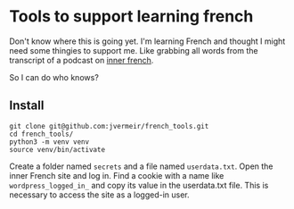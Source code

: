 # Tools to support learning french

Don't know where this is going yet. I'm learning French and thought I 
might need some thingies to support me. Like grabbing all words from 
the transcript of a podcast on [inner french](https://innerfrench.com/). 

So I can do who knows?

## Install

```
git clone git@github.com:jvermeir/french_tools.git
cd french_tools/
python3 -m venv venv
source venv/bin/activate
```

Create a folder named `secrets` and a file named `userdata.txt`. Open the inner French site and log in. Find a cookie with a name like `wordpress_logged_in_`
and copy its value in the userdata.txt file. This is necessary to access the site as a logged-in user.